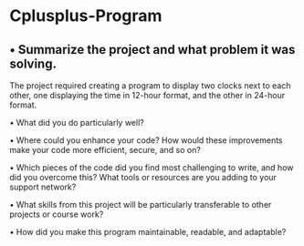 # Cplusplus-Program

• Summarize the project and what problem it was solving.
--------------------------------------------------------------------------------
The project required creating a program to display two clocks next to each other, one displaying the time in 12-hour format, and the other in 24-hour format.

• What did you do particularly well?

• Where could you enhance your code? How would these improvements make your code more efficient, secure, and so on?

• Which pieces of the code did you find most challenging to write, and how did you overcome this? What tools or resources are you adding to your support network?

• What skills from this project will be particularly transferable to other projects or course work?

• How did you make this program maintainable, readable, and adaptable?
